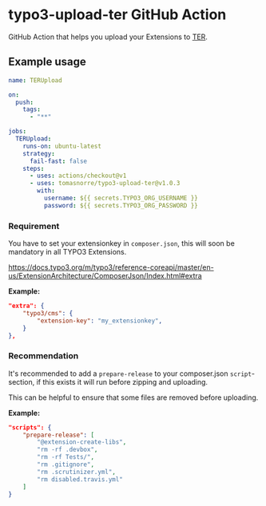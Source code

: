 # typo3-upload-ter GitHub Action
GitHub Action that helps you upload your Extensions to [TER](https://extensions.typo3.org).

## Example usage

```yaml
name: TERUpload

on:
  push:
    tags:
      - "**"

jobs:
  TERUpload:
    runs-on: ubuntu-latest
    strategy:
      fail-fast: false
    steps:
      - uses: actions/checkout@v1
      - uses: tomasnorre/typo3-upload-ter@v1.0.3
        with:
          username: ${{ secrets.TYPO3_ORG_USERNAME }}
          password: ${{ secrets.TYPO3_ORG_PASSWORD }}
```

### Requirement

You have to set your extensionkey in `composer.json`, this will soon be mandatory in all TYPO3 Extensions.

https://docs.typo3.org/m/typo3/reference-coreapi/master/en-us/ExtensionArchitecture/ComposerJson/Index.html#extra

**Example:**
```json 
"extra": {
    "typo3/cms": {
        "extension-key": "my_extensionkey",
    }
},
```

### Recommendation

It's recommended to add a `prepare-release` to your composer.json `script`-section, if this exists it will run before zipping and uploading.

This can be helpful to ensure that some files are removed before uploading.

**Example:**
```json
"scripts": {
    "prepare-release": [
        "@extension-create-libs",
        "rm -rf .devbox",
        "rm -rf Tests/",
        "rm .gitignore",
        "rm .scrutinizer.yml",
        "rm disabled.travis.yml"
    ]
}
```
